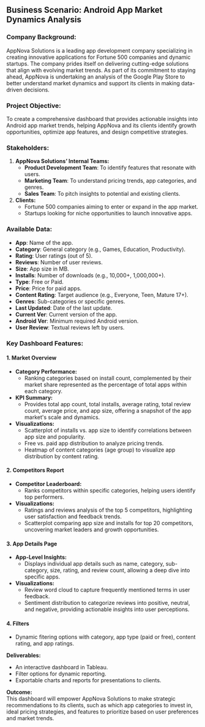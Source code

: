 ## Business Scenario: Android App Market Dynamics Analysis

### Company Background: 
AppNova Solutions is a leading app development company specializing in creating innovative applications for Fortune 500 companies and dynamic startups. The company prides itself on delivering cutting-edge solutions that align with evolving market trends. As part of its commitment to staying ahead, AppNova is undertaking an analysis of the Google Play Store to better understand market dynamics and support its clients in making data-driven decisions.

### Project Objective: 
To create a comprehensive dashboard that provides actionable insights into Android app market trends, helping AppNova and its clients identify growth opportunities, optimize app features, and design competitive strategies.

### Stakeholders: 
1. **AppNova Solutions’ Internal Teams:**  
   - **Product Development Team**: To identify features that resonate with users.  
   - **Marketing Team**: To understand pricing trends, app categories, and genres.  
   - **Sales Team**: To pitch insights to potential and existing clients.
2. **Clients:**  
   - Fortune 500 companies aiming to enter or expand in the app market.  
   - Startups looking for niche opportunities to launch innovative apps.

### Available Data:
- **App**: Name of the app.  
- **Category**: General category (e.g., Games, Education, Productivity).  
- **Rating**: User ratings (out of 5).  
- **Reviews**: Number of user reviews.  
- **Size**: App size in MB.  
- **Installs**: Number of downloads (e.g., 10,000+, 1,000,000+).  
- **Type**: Free or Paid.  
- **Price**: Price for paid apps.  
- **Content Rating**: Target audience (e.g., Everyone, Teen, Mature 17+).  
- **Genres**: Sub-categories or specific genres.  
- **Last Updated**: Date of the last update.  
- **Current Ver**: Current version of the app.  
- **Android Ver**: Minimum required Android version.  
- **User Review**: Textual reviews left by users.

### Key Dashboard Features:

#### 1. Market Overview 
- **Category Performance:**  
  - Ranking categories based on install count, complemented by their market share represented as the percentage of total apps within each category. 
- **KPI Summary:**  
  - Provides total app count, total installs, average rating, total review count, average price, and app size, offering a snapshot of the app market's scale and dynamics.  
- **Visualizations:**  
  - Scatterplot of installs vs. app size to identify correlations between app size and popularity.  
  - Free vs. paid app distribution to analyze pricing trends.  
  - Heatmap of content categories (age group) to visualize app distribution by content rating.  

#### 2. Competitors Report 
- **Competitor Leaderboard:**  
  - Ranks competitors within specific categories, helping users identify top performers.  
- **Visualizations:**  
  - Ratings and reviews analysis of the top 5 competitors, highlighting user satisfaction and feedback trends.  
  - Scatterplot comparing app size and installs for top 20 competitors, uncovering market leaders and growth opportunities.  

#### 3. App Details Page
- **App-Level Insights:**  
  - Displays individual app details such as name, category, sub-category, size, rating, and review count, allowing a deep dive into specific apps.  
- **Visualizations:**  
  - Review word cloud to capture frequently mentioned terms in user feedback.  
  - Sentiment distribution to categorize reviews into positive, neutral, and negative, providing actionable insights into user perceptions.  

#### 4. Filters
- Dynamic fitering options with category, app type (paid or free), content rating, and app ratings. 


**Deliverables:**  
- An interactive dashboard in Tableau.  
- Filter options for dynamic reporting.  
- Exportable charts and reports for presentations to clients.

**Outcome:**  
This dashboard will empower AppNova Solutions to make strategic recommendations to its clients, such as which app categories to invest in, ideal pricing strategies, and features to prioritize based on user preferences and market trends.
